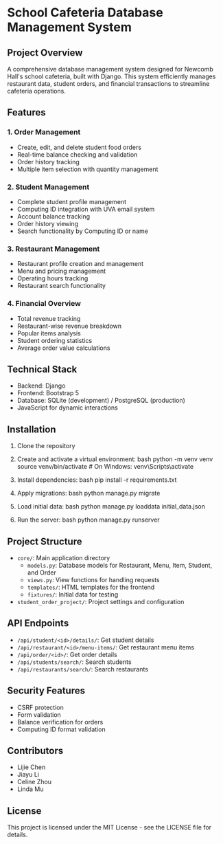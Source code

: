 # School Cafeteria Database Management System

## Project Overview
A comprehensive database management system designed for Newcomb Hall's school cafeteria, built with Django. This system efficiently manages restaurant data, student orders, and financial transactions to streamline cafeteria operations.

## Features

### 1. Order Management
- Create, edit, and delete student food orders
- Real-time balance checking and validation
- Order history tracking
- Multiple item selection with quantity management

### 2. Student Management
- Complete student profile management
- Computing ID integration with UVA email system
- Account balance tracking
- Order history viewing
- Search functionality by Computing ID or name

### 3. Restaurant Management
- Restaurant profile creation and management
- Menu and pricing management
- Operating hours tracking
- Restaurant search functionality

### 4. Financial Overview
- Total revenue tracking
- Restaurant-wise revenue breakdown
- Popular items analysis
- Student ordering statistics
- Average order value calculations

## Technical Stack
- Backend: Django
- Frontend: Bootstrap 5
- Database: SQLite (development) / PostgreSQL (production)
- JavaScript for dynamic interactions

## Installation

1. Clone the repository

2. Create and activate a virtual environment:
bash
python -m venv venv
source venv/bin/activate # On Windows: venv\Scripts\activate

3. Install dependencies:
bash
pip install -r requirements.txt

4. Apply migrations:
bash
python manage.py migrate

5. Load initial data:
bash
python manage.py loaddata initial_data.json

6. Run the server:
bash
python manage.py runserver


## Project Structure
- `core/`: Main application directory
  - `models.py`: Database models for Restaurant, Menu, Item, Student, and Order
  - `views.py`: View functions for handling requests
  - `templates/`: HTML templates for the frontend
  - `fixtures/`: Initial data for testing
- `student_order_project/`: Project settings and configuration

## API Endpoints
- `/api/student/<id>/details/`: Get student details
- `/api/restaurant/<id>/menu-items/`: Get restaurant menu items
- `/api/order/<id>/`: Get order details
- `/api/students/search/`: Search students
- `/api/restaurants/search/`: Search restaurants

## Security Features
- CSRF protection
- Form validation
- Balance verification for orders
- Computing ID format validation

## Contributors
- Lijie Chen
- Jiayu Li
- Celine Zhou
- Linda Mu

## License
This project is licensed under the MIT License - see the LICENSE file for details.
